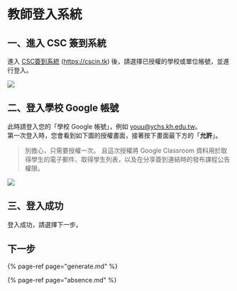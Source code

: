 # 教師登入系統

## 一、進入 CSC 簽到系統

進入 [CSC簽到系統](https://cscin.tk) (https://cscin.tk) 後，請選擇已授權的學校或單位帳號，並進行登入。

![](https://i.imgur.com/1RNOdBN.png)

## 二、登入學校 Google 帳號

此時請登入您的「學校 Google 帳號」，例如 youu@ychs.kh.edu.tw。<br>
第一次登入時，您會看到如下圖的授權畫面，接著按下畫面最下方的「**允許**」。
> 別擔心，只需要授權一次。
> 且這次授權將 Google Classroom 資料用於取得學生的電子郵件、取得學生列表，以及在分享簽到連結時的發布課程公告權限。

![](https://i.imgur.com/gdi6gHT.png)

## 三、登入成功

登入成功，請選擇下一步。

## 下一步

{% page-ref page="generate.md" %}

{% page-ref page="absence.md" %}
